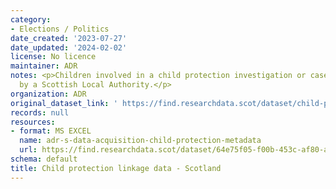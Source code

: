 ```yaml
---
category:
- Elections / Politics
date_created: '2023-07-27'
date_updated: '2024-02-02'
license: No licence
maintainer: ADR
notes: <p>Children involved in a child protection investigation or case conference
  by a Scottish Local Authority.</p>
organization: ADR
original_dataset_link: ' https://find.researchdata.scot/dataset/child-protection-linkage-data'
records: null
resources:
- format: MS EXCEL
  name: adr-s-data-acquisition-child-protection-metadata
  url: https://find.researchdata.scot/dataset/64e75f05-f00b-453c-af80-a59bb5862394/resource/8ea4f495-1b53-47e7-a74e-669bfafbf7de/download/adr-s-data-acquisition-child-protection-metadata.xlsx
schema: default
title: Child protection linkage data - Scotland
---
```

